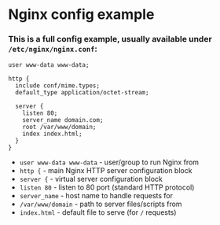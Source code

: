 # Nginx config example

### This is a full config example, usually available under `/etc/nginx/nginx.conf`:

```nginx
user www-data www-data;

http {
  include conf/mime.types;
  default_type application/octet-stream;

  server {
    listen 80;
    server_name domain.com;
    root /var/www/domain;
    index index.html;
  }
}
```

- `user www-data www-data` - user/group to run Nginx from
- `http {` - main Nginx HTTP server configuration block
- `server {` - virtual server configuration block
- `listen 80` - listen to 80 port (standard HTTP protocol)
- `server_name` - host name to handle requests for
- `/var/www/domain` - path to server files/scripts from
- `index.html` - default file to serve (for `/` requests)


